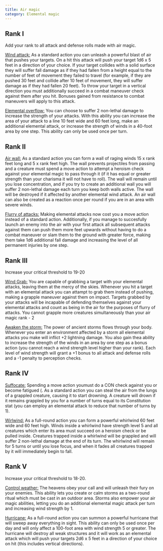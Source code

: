 ```yaml
---
title: Air magic
category: Elemental magic
---
```

## Rank I 

Add your rank to all attack and defense rolls made with air magic.

<u>Wind attack:</u> As a standard action you can unleash a powerful blast of air that pushes your targets. On a hit this attack will push your target 1d6 x 5 feet in a direction of your choice. If your target collides with a solid surface they will suffer fall damage as if they had fallen from a height equal to the number of feet of movement they failed to travel (for example, if they are pushed 30 feet and collide after 10 feet of movement, they will suffer damage as if they had fallen 20 feet). To throw your target in a vertical direction you must additionally succeed in a combat maneuver check against them after you hit. Bonuses gained from resistance to combat maneuvers will apply to this attack.

<u>Elemental overflow:</u> You can choose to suffer 2 non-lethal damage to increase the strength of your attacks. With this ability you can increase the area of your attack to a line 10 feet wide and 60 feet long, make an additional elemental attack, or increase the strength of winds in a 40-foot area by one step. This ability can only be used once per turn.

## Rank II

<u>Air wall:</u> As a standard action you can form a wall of raging winds 15 x rank feet long and 5 x rank feet high. The wall prevents projectiles from passing and a creature must spend a move action to attempt a heroism check against your elemental magic to pass through it (if it has equal or greater strength than your charisma it will not have to roll). The wall will remain until you lose concentration, and if you try to create an additional wall you will suffer 2 non-lethal damage each turn you keep both walls active. The wall will be destroyed if it affected by another elemental wind attack. An air wall can also be created as a reaction once per round if you are in an area with severe winds.

<u>Flurry of attacks:</u> Making elemental attacks now cost you a move action instead of a standard action. Additionally, if you manage to succesfully launch an enemy into the air with your first attack all subsequent attacks against them can push them more feet upwards without having to do a combat maneuver or slam them to the ground with greater force, making them take 1d6 additional fall damage and increasing the level of all permanent injuries by one step.

## Rank III 

Increase your critical threshold to 19-20

<u>Wind Grab:</u> You are capable of grabbing a target with your elemental attacks, leaving them at the mercy of the skies. Whenever you hit a target with an elemental attack you can attampt to grab them instead of pushing, making a grapple maneuver against them on impact. Targets grabbed by your attacks will be incapable of defending themselves against your elemental attacks and count as being in the air for the purposes of flurry of attacks. You cannot grapple more creatures simultaneously than your air magic rank - 2

<u>Awaken the storm:</u> The power of ancient storms flows through your body. Whenever you enter an environment affected by a storm all elemental attacks you make will inflict +2 lightning damage. You also gain thea ability to increase the strength of the winds in an area by one step as a bonus action (you cannot reach a wind strength level higher than your rank). Each level of wind strength will grant a +1 bonus to all attack and defense rolls and a -1 penalty to perception checks.

## Rank IV 

<u>Suffocate:</u> Spending a move action youmust do a CON check against you or become fatigued (. As a standard action you can steal the air from the lungs of a grappled creature, causing it to start drowning. A creature will drown if it remains grappled by you for a number of turns equal to its Constitution stat (you can employ an elemental attack to reduce that number of turns by 1).

<u>Wirlwind:</u> As a full-round action you can form a powerful whirlwind 60 feet wide and 60 feet high. Winds inside a whirlwind have strength level 5 and all creatures which enter its area must succeed on a heroism check or be pulled inside. Creatures trapped inside a whirlwind will be grappled and will suffer 2 non-lethal damage at the end of its turn. The whirlwind will remain for 5 turns or until you lose focus, and when it fades all creatures trapped by it will immediately begin to fall.

## Rank V 

Increase your critical threshold to 18-20.

<u>Control weather:</u> The heavens obey your call and will unleash their fury on your enemies. This ability lets you create or calm storms as a two-round ritual which must be cast in an outdoor area. Storms also empower your air magic abilities, letting you do an additional elemental magic attack per turn and increasing wind strength by 1. 

<u>Hurricane:</u> As a full-round action you can summon a powerful hurricane that will sweep away everything in sight. This ability can only be used once per day and will only affect a 100-foot area with wind strength 5 or greater. The hurricane will destroy all weak structures and it will work as an elemental attack which will push your targets 2d6 x 5 feet in a direction of your choice on hit (this includes vertical directions).